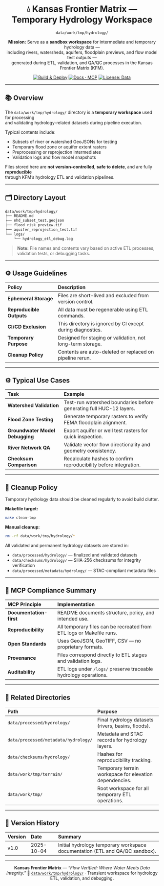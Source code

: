 <div align="center">

# 💧 Kansas Frontier Matrix — Temporary Hydrology Workspace  
`data/work/tmp/hydrology/`

**Mission:** Serve as a **sandbox workspace** for intermediate and temporary hydrology data —  
including rivers, watersheds, aquifers, floodplain previews, and flow model test outputs —  
generated during ETL, validation, and QA/QC processes in the Kansas Frontier Matrix (KFM).

[![Build & Deploy](https://github.com/bartytime4life/Kansas-Frontier-Matrix/actions/workflows/site.yml/badge.svg)](../../../../../.github/workflows/site.yml)
[![Docs · MCP](https://img.shields.io/badge/Docs-MCP-blue)](../../../../../docs/)
[![License: Data](https://img.shields.io/badge/License-CC--BY%204.0-green)](../../../../../LICENSE)

</div>

---

## 📚 Overview

The `data/work/tmp/hydrology/` directory is a **temporary workspace** used for processing  
and validating hydrology-related datasets during pipeline execution.  

Typical contents include:
- Subsets of river or watershed GeoJSONs for testing  
- Temporary flood zone or aquifer extent rasters  
- Preprocessing or reprojection intermediates  
- Validation logs and flow model snapshots  

Files stored here are **not version-controlled**, **safe to delete**, and are fully **reproducible**  
through KFM’s hydrology ETL and validation pipelines.

---

## 🗂️ Directory Layout

```bash
data/work/tmp/hydrology/
├── README.md
├── nhd_subset_test.geojson
├── flood_risk_preview.tif
├── aquifer_reprojection_test.tif
└── logs/
    └── hydrology_etl_debug.log
````

> **Note:** File names and contents vary based on active ETL processes, validation tests, or debugging tasks.

---

## ⚙️ Usage Guidelines

| Policy                   | Description                                                |
| :----------------------- | :--------------------------------------------------------- |
| **Ephemeral Storage**    | Files are short-lived and excluded from version control.   |
| **Reproducible Outputs** | All data must be regenerable using ETL commands.           |
| **CI/CD Exclusion**      | This directory is ignored by CI except during diagnostics. |
| **Temporary Purpose**    | Designed for staging or validation, not long-term storage. |
| **Cleanup Policy**       | Contents are auto-deleted or replaced on pipeline rerun.   |

---

## ⚙️ Typical Use Cases

| Task                            | Example                                                             |
| :------------------------------ | :------------------------------------------------------------------ |
| **Watershed Validation**        | Test-run watershed boundaries before generating full HUC-12 layers. |
| **Flood Zone Testing**          | Generate temporary rasters to verify FEMA floodplain alignment.     |
| **Groundwater Model Debugging** | Export aquifer or well test rasters for quick inspection.           |
| **River Network QA**            | Validate vector flow directionality and geometry consistency.       |
| **Checksum Comparison**         | Recalculate hashes to confirm reproducibility before integration.   |

---

## 🧹 Cleanup Policy

Temporary hydrology data should be cleaned regularly to avoid build clutter.

**Makefile target:**

```bash
make clean-tmp
```

**Manual cleanup:**

```bash
rm -rf data/work/tmp/hydrology/*
```

All validated and permanent hydrology datasets are stored in:

* `data/processed/hydrology/` — finalized and validated datasets
* `data/checksums/hydrology/` — SHA-256 checksums for integrity verification
* `data/processed/metadata/hydrology/` — STAC-compliant metadata files

---

## 🧠 MCP Compliance Summary

| MCP Principle           | Implementation                                                       |
| :---------------------- | :------------------------------------------------------------------- |
| **Documentation-first** | README documents structure, policy, and intended use.                |
| **Reproducibility**     | All temporary files can be recreated from ETL logs or Makefile runs. |
| **Open Standards**      | Uses GeoJSON, GeoTIFF, CSV — no proprietary formats.                 |
| **Provenance**          | Files correspond directly to ETL stages and validation logs.         |
| **Auditability**        | ETL logs under `/logs/` preserve traceable hydrology operations.     |

---

## 📎 Related Directories

| Path                                 | Purpose                                                 |
| :----------------------------------- | :------------------------------------------------------ |
| `data/processed/hydrology/`          | Final hydrology datasets (rivers, basins, floods).      |
| `data/processed/metadata/hydrology/` | Metadata and STAC records for hydrology layers.         |
| `data/checksums/hydrology/`          | Hashes for reproducibility tracking.                    |
| `data/work/tmp/terrain/`             | Temporary terrain workspace for elevation dependencies. |
| `data/work/tmp/`                     | Root workspace for all temporary ETL operations.        |

---

## 📅 Version History

| Version | Date       | Summary                                                                      |
| :------ | :--------- | :--------------------------------------------------------------------------- |
| v1.0    | 2025-10-04 | Initial hydrology temporary workspace documentation (ETL and QA/QC sandbox). |

---

<div align="center">

**Kansas Frontier Matrix** — *“Flow Verified: Where Water Meets Data Integrity.”*
📍 [`data/work/tmp/hydrology/`](.) · Transient workspace for hydrology ETL, validation, and debugging.

</div>
